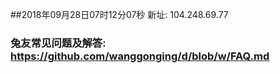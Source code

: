 ##2018年09月28日07时12分07秒 新址: 104.248.69.77
### 兔友常见问题及解答: https://github.com/wanggonging/d/blob/w/FAQ.md
